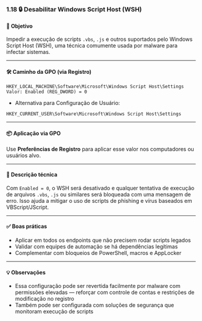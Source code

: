 ### 1.18 🔒 Desabilitar Windows Script Host (WSH)

#### 🎯 Objetivo
Impedir a execução de scripts `.vbs`, `.js` e outros suportados pelo Windows Script Host (WSH), uma técnica comumente usada por malware para infectar sistemas.

---

#### 🛠️ Caminho da GPO (via Registro)
```
HKEY_LOCAL_MACHINE\Software\Microsoft\Windows Script Host\Settings
Valor: Enabled (REG_DWORD) = 0
```

- Alternativa para Configuração de Usuário:
```
HKEY_CURRENT_USER\Software\Microsoft\Windows Script Host\Settings
```

---

#### 📦 Aplicação via GPO
Use **Preferências de Registro** para aplicar esse valor nos computadores ou usuários alvo.

---

#### 📝 Descrição técnica
Com `Enabled = 0`, o WSH será desativado e qualquer tentativa de execução de arquivos `.vbs`, `.js` ou similares será bloqueada com uma mensagem de erro. Isso ajuda a mitigar o uso de scripts de phishing e vírus baseados em VBScript/JScript.

---

#### ✅ Boas práticas
- Aplicar em todos os endpoints que não precisem rodar scripts legados
- Validar com equipes de automação se há dependências legítimas
- Complementar com bloqueios de PowerShell, macros e AppLocker

---

#### 💡 Observações
- Essa configuração pode ser revertida facilmente por malware com permissões elevadas — reforçar com controle de contas e restrições de modificação no registro
- Também pode ser configurada com soluções de segurança que monitoram execução de scripts